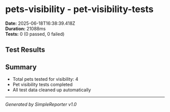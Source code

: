 # pets-visibility - pet-visibility-tests

**Date:** 2025-06-18T16:38:39.418Z  
**Duration:** 21088ms  
**Tests:** 0 (0 passed, 0 failed)

## Test Results



## Summary

- Total pets tested for visibility: 4
- Pet visibility tests completed
- All test data cleaned up automatically

---
*Generated by SimpleReporter v1.0*
